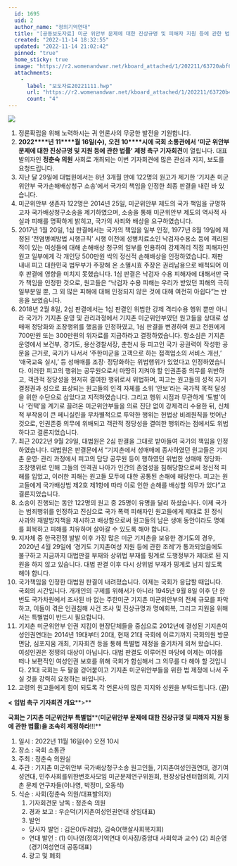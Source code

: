 ```yaml
---
  id: 1695
  uid: 2
  author_name: "정의기억연대"
  title: "[공동보도자료] 미군 위안부 문제에 대한 진상규명 및 피해자 지원 등에 관한 법률 국회 입법 촉구 기자회견"
  created: "2022-11-14 18:32:55"
  updated: "2022-11-14 21:02:42"
  pinned: "true"
  home_sticky: true
  image: "https://r2.womenandwar.net/kboard_attached/1/202211/63720abf6d56a7667999.jpg"
  attachments: 
    - 
      label: "보도자료20221111.hwp"
      url: "https://r2.womenandwar.net/kboard_attached/1/202211/63720b47812658742408.hwp"
      count: "4"
---
```

![](https://r2.womenandwar.net/kboard_attached/1/202211/63720abf6d56a7667999.jpg)

1.  정론확립을 위해 노력하시는 귀 언론사의 무궁한 발전을 기원합니다.
2.  **2022****년** **11****월** **16****일****(****수****),** **오전** **10****시에 국회 소통관에서** **‘****미군 위안부 문제에 대한 진상규명 및 지원 등에 관한 법률****’** **제정 촉구 기자회견**이 열립니다. 대표 발의자인 **정춘숙 의원** 사회로 개최되는 이번 기자회견에 많은 관심과 지지, 보도를 요청드립니다.
3.  지난 달 29일에 대법원에서는 8년 3개월 만에 122명의 원고가 제기한 ‘기지촌 미군위안부 국가손해배상청구 소송’에서 국가의 책임을 인정한 최종 판결을 내린 바 있습니다.
4.  미군위안부 생존자 122명은 2014년 25일, 미군위안부 제도의 국가 책임을 규명하고자 국가배상청구소송을 제기하였으며, 소송을 통해 미군위안부 제도의 역사적 사실과 피해를 명확하게 밝히고, 국가의 사죄와 배상을 요구하였습니다.
5.  2017년 1월 20일, 1심 판결에서는 국가의 책임을 일부 인정, 1977년 8월 19일에 제정된 ‘전염병예방법 시행규칙’ 시행 이전에 성병치료소인 낙검자수용소 등에 격리된 적이 있는 여성들에 대해 손해배상 청구의 일부를 인용하여 강제격리 직접 피해자인 원고 일부에게 각 개인당 500만원 씩의 정신적 손해배상을 인정하였습니다. 재판 내내 피고 대한민국 법무부가 주장해 온 소멸시효 주장은 권리남용으로 배척되어 이후 판결에 영향을 미치지 못했습니다. 1심 판결은 낙검자 수용 피해자에 대해서만 국가 책임을 인정한 것으로, 원고들은 “낙검자 수용 피해는 우리가 받았던 피해의 극히 일부분일 뿐, 그 외 많은 피해에 대해 인정되지 않은 것에 대해 여전히 아쉽다”는 반응을 보였습니다.
6.  2018년 2월 8일, 2심 판결에서는 1심 판결인 위법한 강제 격리수용 행위 뿐만 아니라 국가가 기지촌 운영 및 관리과정에서 기지촌 미군위안부였던 원고들을 상대로 성매매 정당화와 조장행위를 했음을 인정하였고, 1심 판결을 변경하여 원고 전원에게 700만원 또는 300만원의 위자료를 지급하라고 결정하였습니다. 항소심은 기지촌 운영에서 보건부, 경기도, 용산경찰서장, 춘천시 등 피고인 국가 공권력이 작성한 공문을 근거로, 국가가 나서서 ‘주한미군을 고객으로 하는 접객업소의 서비스 개선,’ ‘애국교육 실시,’ 등 성매매를 조장· 정당화하는 위법행위가 있었다고 인정하였습니다. 이러한 피고의 행위는 공무원으로서 마땅히 지켜야 할 인권존중 의무를 위반하고, 객관적 정당성을 현저히 결여한 행위로서 위법하며, 피고는 원고들의 성적 자기결정권과 성으로 표상되는 원고들의 인격 자체를 소위 ‘안보’라는 국가적 목적 달성을 위한 수단으로 삼았다고 지적하였습니다. 그리고 행위 시점과 무관하게 ‘토벌’이나 ‘컨택’을 계기로 끌려온 미군위안부들을 의료 진단 없이 강제격리 수용한 뒤, 신체적 부작용이 큰 페니실린을 무차별적으로 투약한 행위는 헌법상 비례원칙을 벗어난 것으로, 인권존중 의무에 위배되고 객관적 정당성을 결여한 행위라는 점에서도 위법하다고 결론지었습니다.
7.  최근 2022년 9월 29일, 대법원은 2심 판결을 그대로 받아들여 국가의 책임을 인정하였습니다. 대법원은 판결문에서 “기지촌에서 성매매에 종사하였던 원고들은 기지촌 운영· 관리 과정에서 피고의 담당 공무원 등이 행하였던 위법한 성매매 정당화· 조장행위로 인해 그들의 인격권 나아가 인간의 존엄성을 침해당함으로써 정신적 피해를 입었고, 이러한 피해는 원고들 모두에 대한 공통된 손해에 해당한다. 피고는 원고들에게 국가배상법 제2호 제1항에 따라 이로 인한 손해를 배상할 의무가 있다”고 결론지었습니다.
8.  소송이 진행되는 동안 122명의 원고 중 25명이 유명을 달리 하셨습니다. 이제 국가는 범죄행위를 인정하고 진심으로 국가 폭력 피해자인 원고들에게 제대로 된 정식 사과와 재발방지책을 제시하고 배상함으로써 원고들의 남은 생애 동안이라도 명예를 회복하고 피해를 치유하며 살아갈 수 있도록 해야 합니다.
9.  지자체 중 한국전쟁 발발 이후 가장 많은 미군 기지촌을 보유한 경기도의 경우, 2020년 4월 29일에 ‘경기도 기지촌여성 지원 등에 관한 조례’가 통과되었음에도 불구하고 지금까지 대법판결 부재와 상위법 부재를 핑계로 도행정부가 제대로 된 지원을 하지 않고 있습니다. 대법 판결 이후 다시 상위법 부재가 핑계로 남지 않도록 해야 합니다.
10.  국가책임을 인정한 대법원 판결이 내려졌습니다. 이제는 국회가 응답할 때입니다. 국회의 시간입니다. 개개인의 구제를 위해서가 아니라 1945년 9월 8일 이후 단 한 번도 국가차원에서 조사된 바 없는 주한미군 기지촌 미군위안부의 전체 규모를 파악하고, 이들이 겪은 인권침해 사건 조사 및 진상규명과 명예회복, 그리고 지원을 위해서는 특별법이 반드시 필요합니다.
11.  기지촌 미군위안부 인권 지킴이 현장단체들을 중심으로 2012년에 결성된 기지촌여성인권연대는 2014년 19대부터 20대, 현재 21대 국회에 이르기까지 국회의원 방문 면담, 심포지움 개최, 기자회견 등을 통해 특별법 제정을 줄기차게 외쳐 왔습니다. 여성인권은 정쟁의 대상이 아닙니다. 대법 판결도 이루어진 마당에 이제는 여야를 떠나 보편적인 여성인권 보호를 위해 국회가 합심해서 그 의무를 다 해야 할 것입니다. 21대 국회는 두 팔을 걷어붙이고 기지촌 미군위안부들을 위한 법 제정에 나서 주실 것을 강력히 요청하는 바입니다.
12.  고령의 원고들에게 힘이 되도록 각 언론사의 많은 지지와 성원을 부탁드립니다. (끝)

**<** **입법 촉구 기자회견 개요****\>**

**국회는 기지촌 미군위안부 특별법****(****미군위안부 문제에 대한 진상규명 및 피해자 지원 등에 관한 법률****)****을**
**조속히 제정하라****!!!**

1.  일시 : 2022년 11월 16일(수) 오전 10시
2.  장소 : 국회 소통관
3.  주최 : 정춘숙 의원실
4.  주관 : 기지촌 미군위안부 국가배상청구소송 원고인들, 기지촌여성인권연대, 경기여성연대, 민주사회를위한변호사모임 미군문제연구위원회, 현장상담센터협의회, 기지촌 문제 연구자들(이나영, 박정미, 오동석)
5.  식순 : 사회(정춘숙 의원/대표발의자)
    1) 기자회견문 낭독 : 정춘숙 의원
    2) 경과 보고 : 우순덕(기지촌여성인권연대 상임대표)
    3) 발언
    - 당사자 발언 : 김은0(두레방), 김숙0(햇살사회복지회)
    - 연대 발언 :
    (1) 이나영(정의기억연대 이사장/중앙대 사회학과 교수)
    (2) 최순영(경기여성연대 공동대표)
    4) 광고 및 폐회